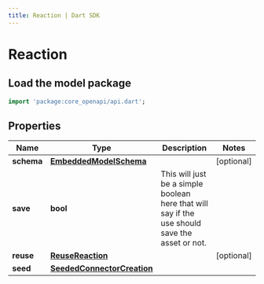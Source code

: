 ```yaml
---
title: Reaction | Dart SDK
---
```


# Reaction

## Load the model package
```dart
import 'package:core_openapi/api.dart';
```

## Properties
Name | Type | Description | Notes
------------ | ------------- | ------------- | -------------
**schema** | [**EmbeddedModelSchema**](EmbeddedModelSchema) |  | [optional] 
**save** | **bool** | This will just be a simple boolean here that will say if the use should save the asset or not. | 
**reuse** | [**ReuseReaction**](ReuseReaction) |  | [optional] 
**seed** | [**SeededConnectorCreation**](SeededConnectorCreation) |  | 




